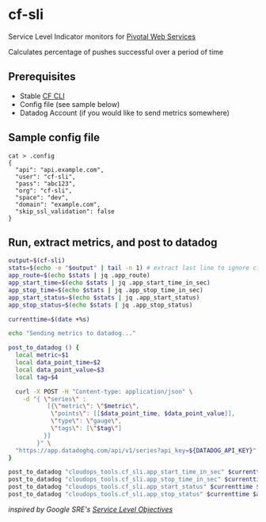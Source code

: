 # cf-sli

Service Level Indicator monitors for [Pivotal Web Services](http://run.pivotal.io/)

Calculates percentage of pushes successful over a period of time

## Prerequisites
* Stable [CF CLI](https://github.com/cloudfoundry/cli/releases)
* Config file (see sample below)
* Datadog Account (if you would like to send metrics somewhere)

## Sample config file
```
cat > .config
{
  "api": "api.example.com",
  "user": "cf-sli",
  "pass": "abc123",
  "org": "cf-sli",
  "space": "dev",
  "domain": "example.com",
  "skip_ssl_validation": false
}
```

## Run, extract metrics, and post to datadog
```bash
output=$(cf-sli)
stats=$(echo -e "$output" | tail -n 1) # extract last line to ignore cf cli output
app_route=$(echo $stats | jq .app_route)
app_start_time=$(echo $stats | jq .app_start_time_in_sec)
app_stop_time=$(echo $stats | jq .app_stop_time_in_sec)
app_start_status=$(echo $stats | jq .app_start_status)
app_stop_status=$(echo $stats | jq .app_stop_status)

currenttime=$(date +%s)

echo "Sending metrics to datadog..."

post_to_datadog () {
  local metric=$1
  local data_point_time=$2
  local data_point_value=$3
  local tag=$4

  curl -X POST -H "Content-type: application/json" \
    -d "{ \"series\" :
           [{\"metric\": \"$metric\",
            \"points\": [[$data_point_time, $data_point_value]],
            \"type\": \"gauge\",
            \"tags\": [\"$tag\"]
          }]
        }" \
  "https://app.datadoghq.com/api/v1/series?api_key=${DATADOG_API_KEY}"
}

post_to_datadog "cloudops_tools.cf_sli.app_start_time_in_sec" $currenttime $app_start_time "deployment:${BOSH_DEPLOYMENT_NAME}"
post_to_datadog "cloudops_tools.cf_sli.app_stop_time_in_sec" $currenttime $app_stop_time "deployment:${BOSH_DEPLOYMENT_NAME}"
post_to_datadog "cloudops_tools.cf_sli.app_start_status" $currenttime $app_start_status "deployment:${BOSH_DEPLOYMENT_NAME}"
post_to_datadog "cloudops_tools.cf_sli.app_stop_status" $currenttime $app_stop_status "deployment:${BOSH_DEPLOYMENT_NAME}"
```

_inspired by Google SRE's [Service Level Objectives](https://landing.google.com/sre/book/chapters/service-level-objectives.html)_
